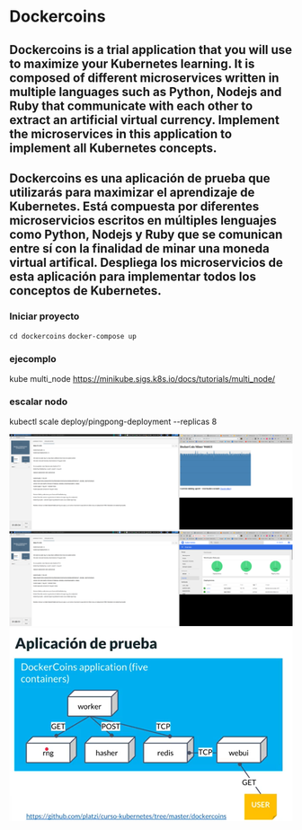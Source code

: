 # Dockercoins

## Dockercoins is a trial application that you will use to maximize your Kubernetes learning. It is composed of different microservices written in multiple languages ​​such as Python, Nodejs and Ruby that communicate with each other to extract an artificial virtual currency. Implement the microservices in this application to implement all Kubernetes concepts.

## Dockercoins es una aplicación de prueba que utilizarás para maximizar el aprendizaje de Kubernetes. Está compuesta por diferentes microservicios escritos en múltiples lenguajes como Python, Nodejs y Ruby que se comunican entre sí con la finalidad de minar una moneda virtual artifical. Despliega los microservicios de esta aplicación para implementar todos los conceptos de Kubernetes.

### Iniciar proyecto
`cd dockercoins`
`docker-compose up`

### ejecomplo
kube multi_node
https://minikube.sigs.k8s.io/docs/tutorials/multi_node/
### escalar nodo
kubectl scale deploy/pingpong-deployment --replicas 8

![Screenshot](imagenes-proyecto/dockercoins.png)
![Screenshot](imagenes-proyecto/k8s-dashboard.png)
![Screenshot](imagenes-proyecto/proyect.png)
